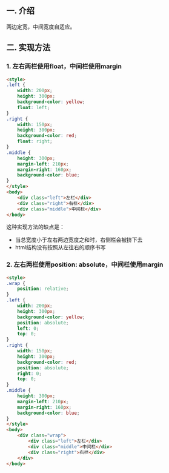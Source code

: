## 一. 介绍
两边定宽，中间宽度自适应。
## 二. 实现方法
### 1. 左右两栏使用float，中间栏使用margin
```html
<style>
.left {
    width: 200px;
    height: 300px;
    background-color: yellow;
    float: left;
}
.right {
    width: 150px;
    height: 300px;
    background-color: red;
    float: right;
}
.middle {
    height: 300px;
    margin-left: 210px;
    margin-right: 160px;
    background-color: blue;
}
</style>
<body>
    <div class="left">左栏</div>
    <div class="right">右栏</div>
    <div class="middle">中间栏</div>
</body>
```
这种实现方法的缺点是：  
- 当总宽度小于左右两边宽度之和时，右侧栏会被挤下去  
- html结构没有按照从左往右的顺序书写
### 2. 左右两栏使用position: absolute，中间栏使用margin
```html
<style>
.wrap {
    position: relative;
}
.left {
    width: 200px;
    height: 300px;
    background-color: yellow;
    position: absolute;
    left: 0;
    top: 0;
}
.right {
    width: 150px;
    height: 300px;
    background-color: red;
    position: absolute;
    right: 0;
    top: 0;
}
.middle {
    height: 300px;
    margin-left: 210px;
    margin-right: 160px;
    background-color: blue;
}
</style>
<body>
    <div class="wrap">
        <div class="left">左栏</div>
        <div class="middle">中间栏</div>
        <div class="right">右栏</div>
    </div>
</body>
```
